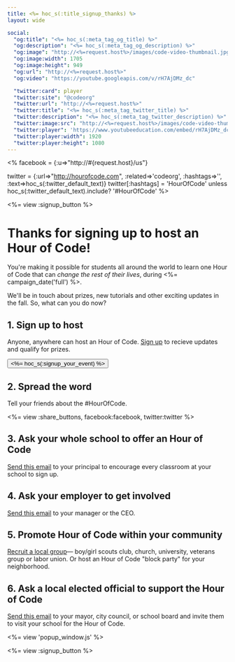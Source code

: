 ```yaml
---
title: <%= hoc_s(:title_signup_thanks) %>
layout: wide

social:
  "og:title": "<%= hoc_s(:meta_tag_og_title) %>"
  "og:description": "<%= hoc_s(:meta_tag_og_description) %>"
  "og:image": "http://<%=request.host%>/images/code-video-thumbnail.jpg"
  "og:image:width": 1705
  "og:image:height": 949
  "og:url": "http://<%=request.host%>"
  "og:video": "https://youtube.googleapis.com/v/rH7AjDMz_dc"

  "twitter:card": player
  "twitter:site": "@codeorg"
  "twitter:url": "http://<%=request.host%>"
  "twitter:title": "<%= hoc_s(:meta_tag_twitter_title) %>"
  "twitter:description": "<%= hoc_s(:meta_tag_twitter_description) %>"
  "twitter:image:src": "http://<%=request.host%>/images/code-video-thumbnail.jpg"
  "twitter:player": 'https://www.youtubeeducation.com/embed/rH7AjDMz_dc?iv_load_policy=3&rel=0&autohide=1&showinfo=0'
  "twitter:player:width": 1920
  "twitter:player:height": 1080
---
```

<%
  facebook = {:u=>"http://#{request.host}/us"}

  twitter = {:url=>"http://hourofcode.com", :related=>'codeorg', :hashtags=>'', :text=>hoc_s(:twitter_default_text)}
  twitter[:hashtags] = 'HourOfCode' unless hoc_s(:twitter_default_text).include? '#HourOfCode'
%>

<%= view :signup_button %>

# Thanks for signing up to host an Hour of Code!

You're making it possible for students all around the world to learn one Hour of Code that can *change the rest of their lives*, during <%= campaign_date('full') %>.

We'll be in touch about prizes, new tutorials and other exciting updates in the fall. So, what can you do now?

## 1. Sign up to host
Anyone, anywhere can host an Hour of Code. <a href="<%= resolve_url('/') %>">Sign up</a> to recieve updates and qualify for prizes.
<br/>

<a href="<%= resolve_url('/') %>"><button><%= hoc_s(:signup_your_event) %></button></a>

## 2. Spread the word 
Tell your friends about the #HourOfCode. 

<%= view :share_buttons, facebook:facebook, twitter:twitter %>

## 3. Ask your whole school to offer an Hour of Code
<a href="<%= resolve_url('/resources/promote#sample-emails') %>">Send this email</a> to your principal to encourage every classroom at your school to sign up. 

## 4. Ask your employer to get involved
<a href="<%= resolve_url('/resources/promote#sample-emails') %>">Send this email</a> to your manager or the CEO. 

## 5. Promote Hour of Code within your community
<a href="<%= resolve_url('/resources/promote#sample-emails') %>">Recruit a local group</a>— boy/girl scouts club, church, university, veterans group or labor union. Or host an Hour of Code "block party" for your neighborhood.

## 6. Ask a local elected official to support the Hour of Code
<a href="<%= resolve_url('/resources/promote#sample-emails') %>">Send this email</a> to your mayor, city council, or school board and invite them to visit your school for the Hour of Code.


<%= view 'popup_window.js' %>

<%= view :signup_button %>
